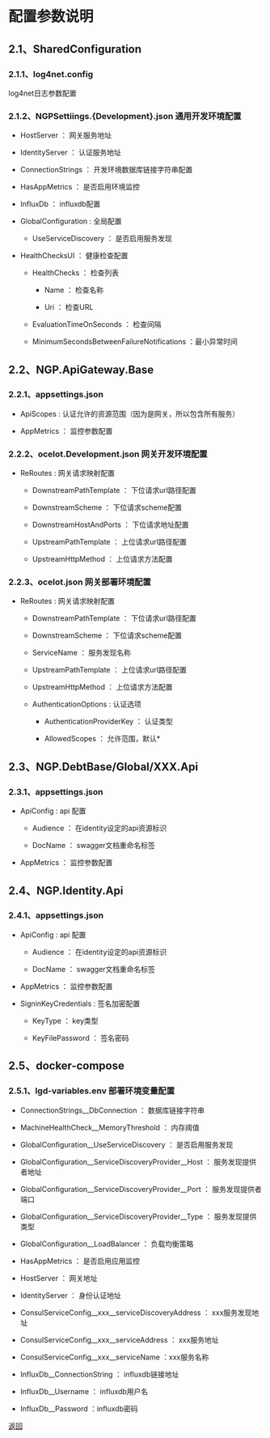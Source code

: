 # 配置参数说明

## 2.1、SharedConfiguration

### 2.1.1、log4net.config

log4net日志参数配置

### 2.1.2、NGPSettiings.{Development}.json 通用开发环境配置

- HostServer ： 网关服务地址

- IdentityServer ： 认证服务地址

- ConnectionStrings ： 开发环境数据库链接字符串配置

- HasAppMetrics ： 是否启用环境监控

- InfluxDb ： influxdb配置

- GlobalConfiguration : 全局配置
  
  - UseServiceDiscovery ： 是否启用服务发现

- HealthChecksUI ： 健康检查配置

  - HealthChecks ： 检查列表

    - Name ： 检查名称

    - Uri ： 检查URL

  - EvaluationTimeOnSeconds ： 检查间隔

  - MinimumSecondsBetweenFailureNotifications ：最小异常时间

## 2.2、NGP.ApiGateway.Base

### 2.2.1、appsettings.json

- ApiScopes : 认证允许的资源范围（因为是网关，所以包含所有服务）

- AppMetrics ： 监控参数配置

### 2.2.2、ocelot.Development.json  网关开发环境配置

- ReRoutes : 网关请求映射配置

  - DownstreamPathTemplate ： 下位请求url路径配置

  - DownstreamScheme ： 下位请求scheme配置

  - DownstreamHostAndPorts ： 下位请求地址配置

  - UpstreamPathTemplate  ： 上位请求url路径配置

  - UpstreamHttpMethod ： 上位请求方法配置

### 2.2.3、ocelot.json  网关部署环境配置

- ReRoutes : 网关请求映射配置

  - DownstreamPathTemplate ： 下位请求url路径配置

  - DownstreamScheme ： 下位请求scheme配置

  - ServiceName ： 服务发现名称

  - UpstreamPathTemplate  ： 上位请求url路径配置

  - UpstreamHttpMethod ： 上位请求方法配置

  - AuthenticationOptions : 认证选项

    - AuthenticationProviderKey ： 认证类型

    - AllowedScopes ： 允许范围，默认*

## 2.3、NGP.DebtBase/Global/XXX.Api

### 2.3.1、appsettings.json

- ApiConfig : api 配置
  
  - Audience ： 在identity设定的api资源标识

  - DocName ： swagger文档重命名标签

- AppMetrics ： 监控参数配置

## 2.4、NGP.Identity.Api

### 2.4.1、appsettings.json

- ApiConfig : api 配置
  
  - Audience ： 在identity设定的api资源标识

  - DocName ： swagger文档重命名标签

- AppMetrics ： 监控参数配置

- SigninKeyCredentials : 签名加密配置

  - KeyType ： key类型

  - KeyFilePassword ： 签名密码

## 2.5、docker-compose

### 2.5.1、lgd-variables.env 部署环境变量配置

- ConnectionStrings__DbConnection ： 数据库链接字符串

- MachineHealthCheck__MemoryThreshold ： 内存阈值

- GlobalConfiguration__UseServiceDiscovery ： 是否启用服务发现

- GlobalConfiguration__ServiceDiscoveryProvider__Host ： 服务发现提供者地址

- GlobalConfiguration__ServiceDiscoveryProvider__Port ： 服务发现提供者端口

- GlobalConfiguration__ServiceDiscoveryProvider__Type ： 服务发现提供类型

- GlobalConfiguration__LoadBalancer ： 负载均衡策略

- HasAppMetrics ： 是否启用应用监控

- HostServer ： 网关地址

- IdentityServer ： 身份认证地址

- ConsulServiceConfig__xxx__serviceDiscoveryAddress ： xxx服务发现地址

- ConsulServiceConfig__xxx__serviceAddress ： xxx服务地址

- ConsulServiceConfig__xxx__serviceName ：xxx服务名称

- InfluxDb__ConnectionString ： influxdb链接地址

- InfluxDb__Username ： influxdb用户名

- InfluxDb__Password ：influxdb密码

[返回](../README.md)
